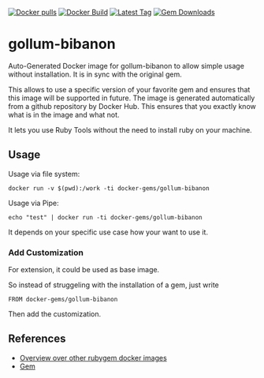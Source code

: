 [![Docker pulls](https://img.shields.io/docker/pulls/rubygem/gollum-bibanon.svg)](https://hub.docker.com/r/rubygem/gollum-bibanon/)
[![Docker Build](https://img.shields.io/docker/automated/rubygem/gollum-bibanon.svg)](https://hub.docker.com/r/rubygem/gollum-bibanon/)
[![Latest Tag](https://img.shields.io/github/tag/docker-rubygem/gollum-bibanon.svg)](https://hub.docker.com/r/rubygem/gollum-bibanon/)
[![Gem Downloads](https://img.shields.io/gem/dt/gollum-bibanon.svg)](https://rubygems.org/gems/gollum-bibanon/)
# gollum-bibanon

Auto-Generated Docker image for gollum-bibanon to allow simple usage without installation.
It is in sync with the original gem.

This allows to use a specific version of your favorite gem and ensures that this image will be supported in future.
The image is generated automatically from a github repository by Docker Hub.
This ensures that you exactly know what is in the image and what not.

It lets you use Ruby Tools without the need to install ruby on your machine.

## Usage

Usage via file system:

`docker run -v $(pwd):/work -ti docker-gems/gollum-bibanon`

Usage via Pipe:

`echo "test" | docker run -ti docker-gems/gollum-bibanon`

It depends on your specific use case how your want to use it.

### Add Customization

For extension, it could be used as base image.

So instead of struggeling with the installation of a gem, just write

`FROM docker-gems/gollum-bibanon`

Then add the customization.

## References

 - [Overview over other rubygem docker images](https://github.com/thinkbot/docker-rubygem)
 - [Gem](https://rubygems.org/gems/gollum-bibanon/)
